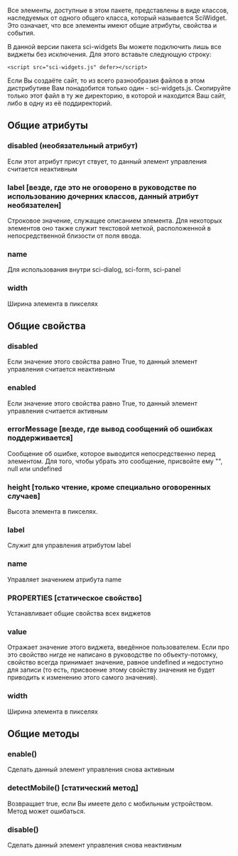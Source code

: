 Все элементы, доступные в этом пакете, представлены в виде классов, наследуемых от одного
общего класса, который называется SciWidget. Это означает, что все элементы имеют общие
атрибуты, свойства и события.

В данной версии пакета sci-widgets Вы можете подключить лишь все виджеты без исключения. Для этого вставьте
следующую строку:

```
<script src="sci-widgets.js" defer></script>
```

Если Вы создаёте сайт, то из всего разнообразия файлов в этом дистрибутиве Вам понадобится только один - sci-widgets.js.
Скопируйте только этот файл в ту же директорию, в которой и находится Ваш сайт, либо в одну из её поддиректорий.

## Общие атрибуты

### disabled (необязательный атрибут)

Если этот атрибут присут
ствует, то данный элемент управления считается неактивным

### label [везде, где это не оговорено в руководстве по использованию дочерних классов, данный атрибут необязателен]

Строковое значение, служащее описанием элемента. Для некоторых элементов оно также служит
текстовой меткой, расположенной в непосредственной близости от поля ввода.

### name

Для использования внутри sci-dialog, sci-form, sci-panel

### width

Ширина элемента в пикселях

## Общие свойства

### disabled

Если значение этого свойства равно True, то данный элемент управления считается неактивным

### enabled

Если значение этого свойства равно True, то данный элемент управления считается активным

### errorMessage [везде, где вывод сообщений об ошибках поддерживается]

Сообщение об ошибке, которое выводится непосредственно перед элементом. Для того, чтобы убрать это сообщение,
присвойте ему "", null или undefined

### height [только чтение, кроме специально оговоренных случаев]

Высота элемента в пикселях.

### label

Служит для управления атрибутом label

### name

Управляет значением атрибута name

### PROPERTIES [статическое свойство]

Устанавливает общие свойства всех виджетов

### value

Отражает значение этого виджета, введённое пользователем. Если про это свойство нигде не написано в руководстве по
объекту-потомку, свойство всегда принимает значение, равное undefined и недоступно для записи (то есть, присвоение
этому свойству значения не будет приводить к изменению этого самого значения).

### width

Ширина элемента в пикселях

## Общие методы

### enable()

Сделать данный элемент управления снова активным

### detectMobile() [статический метод]

Возвращает true, если Вы имеете дело с мобильным устройством. Метод может ошибаться.

### disable()

Сделать данный элемент управления снова неактивным